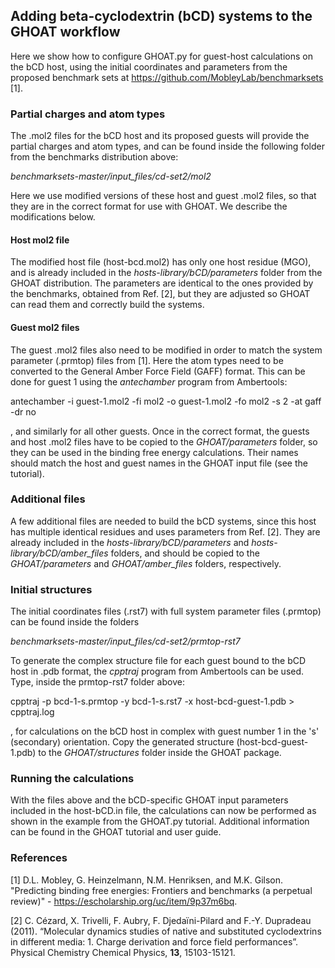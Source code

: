 ## Adding beta-cyclodextrin (bCD) systems to the GHOAT workflow

Here we show how to configure GHOAT.py for guest-host calculations on the bCD host, using the initial coordinates and parameters from the proposed benchmark sets at https://github.com/MobleyLab/benchmarksets [1].

### Partial charges and atom types

The .mol2 files for the bCD host and its proposed guests will provide the partial charges and atom types, and can be found inside the following folder from the benchmarks distribution above:

*benchmarksets-master/input_files/cd-set2/mol2*

Here we use modified versions of these host and guest .mol2 files, so that they are in the correct format for use with GHOAT. We describe the modifications below.

#### Host mol2 file

The modified host file (host-bcd.mol2) has only one host residue (MGO), and is already included in the  *hosts-library/bCD/parameters* folder from the GHOAT distribution. The parameters are identical to the ones provided by the benchmarks, obtained from Ref. [2], but they are adjusted so GHOAT can read them and correctly build the systems.


#### Guest mol2 files

The guest .mol2 files also need to be modified in order to match the system parameter (.prmtop) files from [1]. Here the atom types need to be converted to the General Amber Force Field (GAFF) format. This can be done for guest 1 using the *antechamber* program from Ambertools: 

antechamber -i guest-1.mol2 -fi mol2 -o guest-1.mol2 -fo mol2 -s 2 -at gaff -dr no

, and similarly for all other guests. Once in the correct format, the guests and host .mol2 files have to be copied to the *GHOAT/parameters* folder, so they can be used in the binding free energy calculations. Their names should match the host and guest names in the GHOAT input file (see the tutorial).

### Additional files

A few additional files are needed to build the bCD systems, since this host has multiple identical residues and uses parameters from Ref. [2]. They are already included in the *hosts-library/bCD/parameters* and *hosts-library/bCD/amber_files* folders, and should be copied to the *GHOAT/parameters* and *GHOAT/amber_files* folders, respectively.

### Initial structures

The initial coordinates files (.rst7) with full system parameter files (.prmtop) can be found inside the folders

*benchmarksets-master/input_files/cd-set2/prmtop-rst7*

To generate the complex structure file for each guest bound to the bCD host in .pdb format, the *cpptraj* program from Ambertools can be used. Type, inside the prmtop-rst7 folder above:

cpptraj -p bcd-1-s.prmtop -y bcd-1-s.rst7 -x host-bcd-guest-1.pdb > cpptraj.log

, for calculations on the bCD host in complex with guest number 1 in the 's' (secondary) orientation. Copy the generated structure (host-bcd-guest-1.pdb) to the *GHOAT/structures* folder inside the GHOAT package.

### Running the calculations

With the files above and the bCD-specific GHOAT input parameters included in the host-bCD.in file, the calculations can now be performed as shown in the example from the GHOAT.py tutorial. Additional information can be found in the GHOAT tutorial and user guide.

### References

[1] D.L. Mobley, G. Heinzelmann, N.M. Henriksen, and M.K. Gilson. "Predicting binding free energies: Frontiers and benchmarks (a perpetual review)" - https://escholarship.org/uc/item/9p37m6bq.

[2] C. Cézard, X. Trivelli, F. Aubry, F. Djedaïni-Pilard and F.-Y. Dupradeau (2011).  “Molecular dynamics studies of native and substituted cyclodextrins in different media: 1. Charge derivation and force field performances”. Physical Chemistry Chemical Physics, **13**, 15103-15121.
